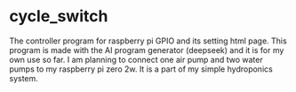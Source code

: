# cycle_switch
The controller program for raspberry pi GPIO and its setting html page.
This program is made with the AI program generator (deepseek) and it is for my own use so far.
I am planning to connect one air pump and two water pumps to my raspberry pi zero 2w.
It is a part of my simple hydroponics system.
